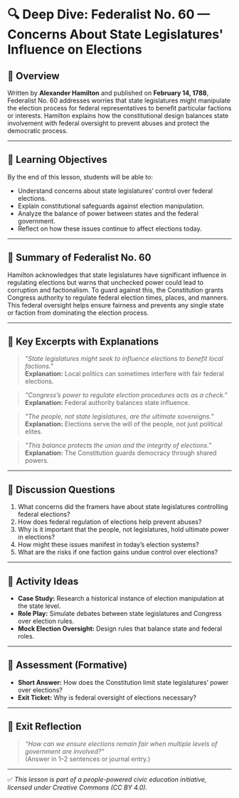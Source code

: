 # 🔍 Deep Dive: Federalist No. 60 — Concerns About State Legislatures' Influence on Elections

## 🧭 Overview

Written by **Alexander Hamilton** and published on **February 14, 1788**, Federalist No. 60 addresses worries that state legislatures might manipulate the election process for federal representatives to benefit particular factions or interests. Hamilton explains how the constitutional design balances state involvement with federal oversight to prevent abuses and protect the democratic process.

---

## 🎯 Learning Objectives

By the end of this lesson, students will be able to:  
- Understand concerns about state legislatures’ control over federal elections.  
- Explain constitutional safeguards against election manipulation.  
- Analyze the balance of power between states and the federal government.  
- Reflect on how these issues continue to affect elections today.

---

## 📘 Summary of Federalist No. 60

Hamilton acknowledges that state legislatures have significant influence in regulating elections but warns that unchecked power could lead to corruption and factionalism. To guard against this, the Constitution grants Congress authority to regulate federal election times, places, and manners. This federal oversight helps ensure fairness and prevents any single state or faction from dominating the election process.

---

## 📖 Key Excerpts with Explanations

> *"State legislatures might seek to influence elections to benefit local factions."*  
**Explanation:** Local politics can sometimes interfere with fair federal elections.

> *"Congress’s power to regulate election procedures acts as a check."*  
**Explanation:** Federal authority balances state influence.

> *"The people, not state legislatures, are the ultimate sovereigns."*  
**Explanation:** Elections serve the will of the people, not just political elites.

> *"This balance protects the union and the integrity of elections."*  
**Explanation:** The Constitution guards democracy through shared powers.

---

## 💬 Discussion Questions

1. What concerns did the framers have about state legislatures controlling federal elections?  
2. How does federal regulation of elections help prevent abuses?  
3. Why is it important that the people, not legislatures, hold ultimate power in elections?  
4. How might these issues manifest in today’s election systems?  
5. What are the risks if one faction gains undue control over elections?

---

## 🧪 Activity Ideas

- **Case Study:** Research a historical instance of election manipulation at the state level.  
- **Role Play:** Simulate debates between state legislatures and Congress over election rules.  
- **Mock Election Oversight:** Design rules that balance state and federal roles.

---

## 📎 Assessment (Formative)

- **Short Answer:** How does the Constitution limit state legislatures’ power over elections?  
- **Exit Ticket:** Why is federal oversight of elections necessary?

---

## 🏁 Exit Reflection

> *“How can we ensure elections remain fair when multiple levels of government are involved?”*  
(Answer in 1–2 sentences or journal entry.)

---

✅ *This lesson is part of a people-powered civic education initiative, licensed under Creative Commons (CC BY 4.0).*

